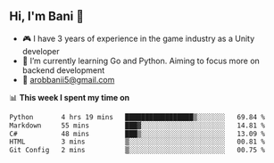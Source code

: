 ## Hi, I'm Bani 👋

- :video_game: I have 3 years of experience in the game industry as a Unity developer
- 🌱 I’m currently learning Go and Python. Aiming to focus more on backend development
- :email: arobbanii5@gmail.com

📊 **This week I spent my time on**

<!--START_SECTION:waka-->

```txt
Python       4 hrs 19 mins   █████████████████▒░░░░░░░   69.84 %
Markdown     55 mins         ███▓░░░░░░░░░░░░░░░░░░░░░   14.81 %
C#           48 mins         ███▒░░░░░░░░░░░░░░░░░░░░░   13.09 %
HTML         3 mins          ▒░░░░░░░░░░░░░░░░░░░░░░░░   00.81 %
Git Config   2 mins          ▒░░░░░░░░░░░░░░░░░░░░░░░░   00.75 %
```

<!--END_SECTION:waka-->
